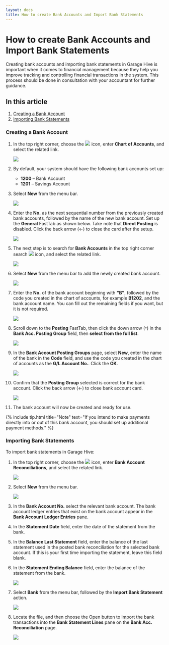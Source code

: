 ```yaml
---
layout: docs
title: How to create Bank Accounts and Import Bank Statements
---
```


# How to create Bank Accounts and Import Bank Statements
Creating bank accounts and importing bank statements in Garage Hive is important when it comes to financial management because they help you improve tracking and controlling financial transactions in the system. This process should be done in consultation with your accountant for further guidance.

## In this article
1. [Creating a Bank Account](#creating-a-bank-account)
2. [Importing Bank Statements](#importing-bank-statements)


### Creating a Bank Account
1. In the top right corner, choose the ![](media/search_icon.png) icon, enter **Chart of Accounts**, and select the related link.

   ![](media/garagehive-search-chart-of-accounts.png)

1. By default, your system should have the following bank accounts set up: 
   - **1200** – Bank Account
   - **1201** – Savings Account
1. Select **New** from the menu bar.

   ![](media/garagehive-chart-of-accounts-default-banks.png)

1. Enter the **No.** as the next sequential number from the previously created bank accounts, followed by the name of the new bank account. Set up the **General** FastTab as shown below. Take note that **Direct Posting** is disabled. Click the back arrow (&#8592;) to close the card after the setup.

   ![](media/garagehive-chart-of-accounts-bank-create.png)

1. The next step is to search for **Bank Accounts** in the top right corner search ![](media/search_icon.png) icon, and select the related link.

   ![](media/garagehive-search-bank-accounts.png)

1. Select **New** from the menu bar to add the newly created bank account.

   ![](media/garagehive-bank-accounts-new.png)

1. Enter the **No.** of the bank account beginning with **"B"**, followed by the code you created in the chart of accounts, for example **B1202**, and the bank account name. You can fill out the remaining fields if you want, but it is not required.

   ![](media/garagehive-bank-accounts-new-details.png)

1. Scroll down to the **Posting** FastTab, then click the down arrow (&#709;) in the **Bank Acc. Posting Group** field, then **select from the full list**. 

   ![](media/garagehive-bank-accounts-posting-group-select.png)

1. In the **Bank Account Posting Groups** page, select **New**, enter the name of the bank in the **Code** field, and use the code you created in the chart of accounts as the **G/L Account No.**. Click the **OK**.

   ![](media/garagehive-bank-accounts-posting-group-created.png)

1. Confirm that the **Posting Group** selected is correct for the bank account. Click the back arrow (&#8592;) to close bank account card.

   ![](media/garagehive-bank-accounts-posting-group-check.png)

1. The bank account will now be created and ready for use.

{% include tip.html title="Note" text="If you intend to make payments directly into or out of this bank account, you should set up additional payment methods." %}


### Importing Bank Statements
To import bank statements in Garage Hive:
1. In the top right corner, choose the ![](media/search_icon.png) icon, enter **Bank Account Reconciliations**, and select the related link.

   ![](media/garagehive-bank-statements-import1.png)

2. Select **New** from the menu bar.

   ![](media/garagehive-bank-statements-import2.png)

3. In the **Bank Account No.** select the relevant bank account. The bank account ledger entries that exist on the bank account appear in the **Bank Account Ledger Entries** pane.
4. In the **Statement Date** field, enter the date of the statement from the bank.
5. In the **Balance Last Statement** field, enter the balance of the last statement used in the posted bank reconciliation for the selected bank account. If this is your first time importing the statement, leave this field blank.
6. In the **Statement Ending Balance** field, enter the balance of the statement from the bank.

   ![](media/garagehive-bank-statements-import3.png)

7. Select **Bank** from the menu bar, followed by the **Import Bank Statement** action.

   ![](media/garagehive-bank-statements-import4.png)

8. Locate the file, and then choose the Open button to import the bank transactions into the **Bank Statement Lines** pane on the **Bank Acc. Reconciliation** page.

   ![](media/garagehive-bank-statements-import5.png)
